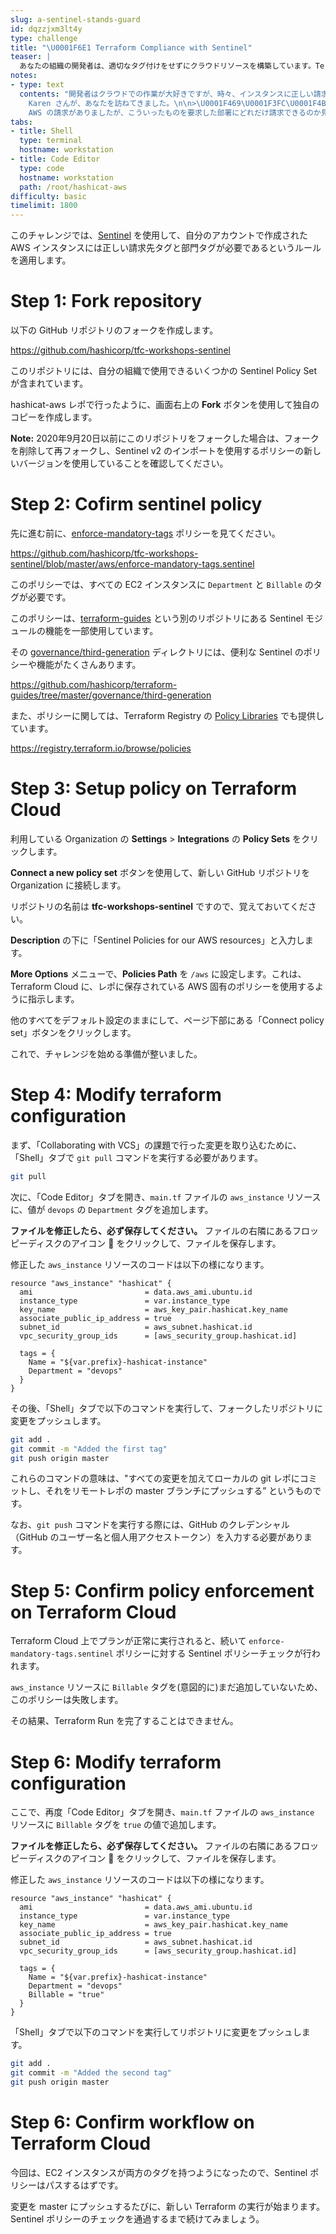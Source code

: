 ```yaml
---
slug: a-sentinel-stands-guard
id: dqzzjxm3lt4y
type: challenge
title: "\U0001F6E1️ Terraform Compliance with Sentinel"
teaser: |
  あなたの組織の開発者は、適切なタグ付けをせずにクラウドリソースを構築しています。Terraform で構築されたすべての AWS インスタンスにタグ付けを強制する方法が必要です。Sentinel は Terraform 用のガバナンスエンジンです。
notes:
- type: text
  contents: "開発者はクラウドでの作業が大好きですが、時々、インスタンスに正しい請求書や部門コードをタグ付けするのを忘れてしまうことがあります。財務部の
    Karen さんが、あなたを訪ねてきました。\n\n>\U0001F469\U0001F3FC‍\U0001F4BC\U0001F4C8 こんにちは、システム管理者の方。先月、非常に大きな
    AWS の請求がありましたが、こういったものを要求した部署にどれだけ請求できるのか見当もつきません。項目を表示するためのレポートがあるのですが、これは全員が適切にリソースをタグ付けしないと機能しません。すべての社員がクラウドリソースに適切なタグを付けているか確認してもらえますか？"
tabs:
- title: Shell
  type: terminal
  hostname: workstation
- title: Code Editor
  type: code
  hostname: workstation
  path: /root/hashicat-aws
difficulty: basic
timelimit: 1800
---
```

このチャレンジでは、[Sentinel](https://www.terraform.io/cloud-docs/policy-enforcement/sentinel) を使用して、自分のアカウントで作成された AWS インスタンスには正しい請求先タグと部門タグが必要であるというルールを適用します。

Step 1: Fork repository
=============================

以下の GitHub リポジトリのフォークを作成します。

https://github.com/hashicorp/tfc-workshops-sentinel

このリポジトリには、自分の組織で使用できるいくつかの Sentinel Policy Set が含まれています。

hashicat-aws レポで行ったように、画面右上の **Fork** ボタンを使用して独自のコピーを作成します。

**Note:** 2020年9月20日以前にこのリポジトリをフォークした場合は、フォークを削除して再フォークし、Sentinel v2 のインポートを使用するポリシーの新しいバージョンを使用していることを確認してください。

Step 2: Cofirm sentinel policy
=============================

先に進む前に、[enforce-mandatory-tags](https://github.com/hashicorp/tfc-workshops-sentinel/blob/master/aws/enforce-mandatory-tags.sentinel) ポリシーを見てください。

https://github.com/hashicorp/tfc-workshops-sentinel/blob/master/aws/enforce-mandatory-tags.sentinel

このポリシーでは、すべての EC2 インスタンスに `Department` と `Billable` のタグが必要です。

このポリシーは、[terraform-guides](https://github.com/hashicorp/terraform-guides) という別のリポジトリにある Sentinel モジュールの機能を一部使用しています。

その [governance/third-generation](https://github.com/hashicorp/terraform-guides/tree/master/governance/third-generation) ディレクトリには、便利な Sentinel のポリシーや機能がたくさんあります。

https://github.com/hashicorp/terraform-guides/tree/master/governance/third-generation

また、ポリシーに関しては、Terraform Registry の [Policy Libraries](https://registry.terraform.io/browse/policies) でも提供しています。

https://registry.terraform.io/browse/policies

Step 3: Setup policy on Terraform Cloud
=============================

利用している Organization の **Settings** > **Integrations** の **Policy Sets** をクリックします。

**Connect a new policy set** ボタンを使用して、新しい GitHub リポジトリを Organization に接続します。

リポジトリの名前は **tfc-workshops-sentinel** ですので、覚えておいてください。

**Description** の下に「Sentinel Policies for our AWS resources」と入力します。

**More Options** メニューで、**Policies Path** を `/aws` に設定します。これは、Terraform Cloud に、レポに保存されている AWS 固有のポリシーを使用するように指示します。

他のすべてをデフォルト設定のままにして、ページ下部にある「Connect policy set」ボタンをクリックします。

これで、チャレンジを始める準備が整いました。

Step 4: Modify terraform configuration
=============================

まず、「Collaborating with VCS」の課題で行った変更を取り込むために、「Shell」タブで `git pull` コマンドを実行する必要があります。

```bash
git pull
```

次に、「Code Editor」タブを開き、`main.tf` ファイルの `aws_instance` リソースに、値が `devops` の `Department` タグを追加します。

**ファイルを修正したら、必ず保存してください。** ファイルの右隣にあるフロッピーディスクのアイコン 💾 をクリックして、ファイルを保存します。

修正した `aws_instance` リソースのコードは以下の様になります。

```hcl
resource "aws_instance" "hashicat" {
  ami                         = data.aws_ami.ubuntu.id
  instance_type               = var.instance_type
  key_name                    = aws_key_pair.hashicat.key_name
  associate_public_ip_address = true
  subnet_id                   = aws_subnet.hashicat.id
  vpc_security_group_ids      = [aws_security_group.hashicat.id]

  tags = {
    Name = "${var.prefix}-hashicat-instance"
    Department = "devops"
  }
}
```

その後、「Shell」タブで以下のコマンドを実行して、フォークしたリポジトリに変更をプッシュします。

```bash
git add .
git commit -m "Added the first tag"
git push origin master
```

これらのコマンドの意味は、"すべての変更を加えてローカルの git レポにコミットし、それをリモートレポの master ブランチにプッシュする” というものです。

なお、`git push` コマンドを実行する際には、GitHub のクレデンシャル（GitHub のユーザー名と個人用アクセストークン）を入力する必要があります。

Step 5: Confirm policy enforcement on Terraform Cloud
=============================

Terraform Cloud 上でプランが正常に実行されると、続いて `enforce-mandatory-tags.sentinel` ポリシーに対する Sentinel ポリシーチェックが行われます。

`aws_instance` リソースに `Billable` タグを(意図的に)まだ追加していないため、このポリシーは失敗します。

その結果、Terraform Run を完了することはできません。

Step 6: Modify terraform configuration
=============================

ここで、再度「Code Editor」タブを開き、`main.tf` ファイルの `aws_instance` リソースに `Billable` タグを `true` の値で追加します。

**ファイルを修正したら、必ず保存してください。** ファイルの右隣にあるフロッピーディスクのアイコン 💾 をクリックして、ファイルを保存します。

修正した `aws_instance` リソースのコードは以下の様になります。

```hcl
resource "aws_instance" "hashicat" {
  ami                         = data.aws_ami.ubuntu.id
  instance_type               = var.instance_type
  key_name                    = aws_key_pair.hashicat.key_name
  associate_public_ip_address = true
  subnet_id                   = aws_subnet.hashicat.id
  vpc_security_group_ids      = [aws_security_group.hashicat.id]

  tags = {
    Name = "${var.prefix}-hashicat-instance"
    Department = "devops"
    Billable = "true"
  }
}
```

「Shell」タブで以下のコマンドを実行してリポジトリに変更をプッシュします。

```bash
git add .
git commit -m "Added the second tag"
git push origin master
```

Step 6: Confirm workflow on Terraform Cloud
=============================

今回は、EC2 インスタンスが両方のタグを持つようになったので、Sentinel ポリシーはパスするはずです。

変更を master にプッシュするたびに、新しい Terraform の実行が始まります。Sentinel ポリシーのチェックを通過するまで続けてみましょう。